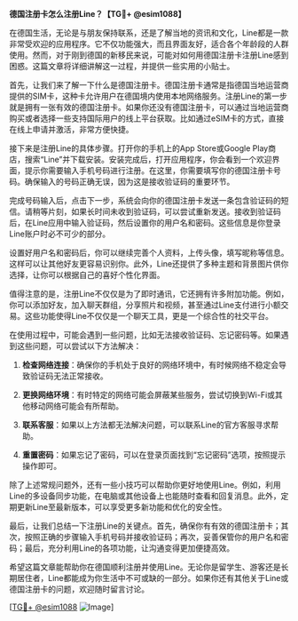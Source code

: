 **德国注册卡怎么注册Line？【TG💪+ @esim1088】**

在德国生活，无论是与朋友保持联系，还是了解当地的资讯和文化，Line都是一款非常受欢迎的应用程序。它不仅功能强大，而且界面友好，适合各个年龄段的人群使用。然而，对于刚到德国的新移民来说，可能对如何用德国注册卡注册Line感到困惑。这篇文章将详细讲解这一过程，并提供一些实用的小贴士。

首先，让我们来了解一下什么是德国注册卡。德国注册卡通常是指德国当地运营商提供的SIM卡，这种卡允许用户在德国境内使用本地网络服务。注册Line的第一步就是拥有一张有效的德国注册卡。如果你还没有德国注册卡，可以通过当地运营商购买或者选择一些支持国际用户的线上平台获取。比如通过eSIM卡的方式，直接在线上申请并激活，非常方便快捷。

接下来是注册Line的具体步骤。打开你的手机上的App Store或Google Play商店，搜索“Line”并下载安装。安装完成后，打开应用程序，你会看到一个欢迎界面，提示你需要输入手机号码进行注册。在这里，你需要填写你的德国注册卡号码。确保输入的号码正确无误，因为这是接收验证码的重要环节。

完成号码输入后，点击下一步，系统会向你的德国注册卡发送一条包含验证码的短信。请稍等片刻，如果长时间未收到验证码，可以尝试重新发送。接收到验证码后，在Line应用中输入验证码，然后设置你的用户名和密码。这些信息是你登录Line账户时必不可少的部分。

设置好用户名和密码后，你可以继续完善个人资料，上传头像，填写昵称等信息。这样可以让其他好友更容易识别你。此外，Line还提供了多种主题和背景图片供你选择，让你可以根据自己的喜好个性化界面。

值得注意的是，注册Line不仅仅是为了即时通讯，它还拥有许多附加功能。例如，你可以添加好友，加入聊天群组，分享照片和视频，甚至通过Line支付进行小额交易。这些功能使得Line不仅仅是一个聊天工具，更是一个综合性的社交平台。

在使用过程中，可能会遇到一些问题，比如无法接收验证码、忘记密码等。如果遇到这些问题，可以尝试以下方法解决：

1. **检查网络连接**：确保你的手机处于良好的网络环境中，有时候网络不稳定会导致验证码无法正常接收。
   
2. **更换网络环境**：有时特定的网络可能会屏蔽某些服务，尝试切换到Wi-Fi或其他移动网络可能会有所帮助。

3. **联系客服**：如果以上方法都无法解决问题，可以联系Line的官方客服寻求帮助。

4. **重置密码**：如果忘记了密码，可以在登录页面找到“忘记密码”选项，按照提示操作即可。

除了上述常规问题外，还有一些小技巧可以帮助你更好地使用Line。例如，利用Line的多设备同步功能，在电脑或其他设备上也能随时查看和回复消息。此外，定期更新Line至最新版本，可以享受更多新功能和优化的安全性。

最后，让我们总结一下注册Line的关键点。首先，确保你有有效的德国注册卡；其次，按照正确的步骤输入手机号码并接收验证码；再次，妥善保管你的用户名和密码；最后，充分利用Line的各项功能，让沟通变得更加便捷高效。

希望这篇文章能帮助你在德国顺利注册并使用Line。无论你是留学生、游客还是长期居住者，Line都能成为你生活中不可或缺的一部分。如果你还有其他关于Line或德国注册卡的问题，欢迎随时留言讨论。

[[TG💪+ @esim1088](https://t.me/s/esim1088) ![Image](https://i.postimg.cc/4NQfJmqS/Snipaste-2025-05-13-00-14-12.png)]